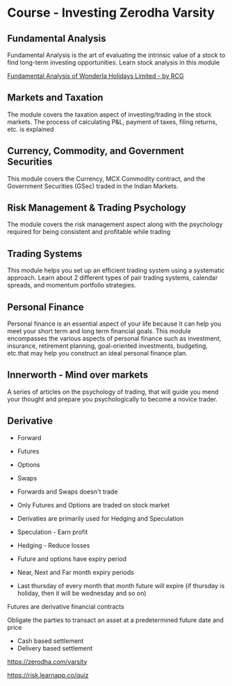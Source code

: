 # Course - Investing Zerodha Varsity

## Fundamental Analysis

Fundamental Analysis is the art of evaluating the intrinsic value of a stock to find long-term investing opportunities. Learn stock analysis in this module

[Fundamental Analysis of Wonderla Holidays Limited - by RCG](https://www.budgetiger.in/p/case-study-wonderla-holidays-limited)

## Markets and Taxation

The module covers the taxation aspect of investing/trading in the stock markets. The process of calculating P&L, payment of taxes, filing returns, etc. is explained

## Currency, Commodity, and Government Securities

This module covers the Currency, MCX Commodity contract, and the Government Securities (GSec) traded in the Indian Markets.

## Risk Management & Trading Psychology

The module covers the risk management aspect along with the psychology required for being consistent and profitable while trading

## Trading Systems

This module helps you set up an efficient trading system using a systematic approach. Learn about 2 different types of pair trading systems, calendar spreads, and momentum portfolio strategies.

## Personal Finance

Personal finance is an essential aspect of your life because it can help you meet your short term and long term financial goals. This module encompasses the various aspects of personal finance such as investment, insurance, retirement planning, goal-oriented investments, budgeting, etc.that may help you construct an ideal personal finance plan.

## Innerworth - Mind over markets

A series of articles on the psychology of trading, that will guide you mend your thought and prepare you psychologically to become a novice trader.

## Derivative

- Forward
- Futures
- Options
- Swaps

- Forwards and Swaps doesn't trade
- Only Futures and Options are traded on stock market
- Derivaties are primarily used for Hedging and Speculation
- Speculation - Earn profit
- Hedging - Reduce losses
- Future and options have expiry period
- Near, Next and Far month expiry periods
- Last thursday of every month that month future will expire (if thursday is holiday, then it will be wednesday and so on)

Futures are derivative financial contracts

Obligate the parties to transact an asset at a predetermined future date and price

- Cash based settlement
- Delivery based settlement

<https://zerodha.com/varsity>

<https://risk.learnapp.co/quiz>
